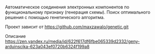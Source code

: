 Автоматическое соединения электронных компонентов по функциональному признаку (генерация схемы). Поиск оптимального решения с помощью генетического алгоритма.

Проект зависит от
<https://github.com/maxzawalo/genetic.git>

Описание
https://zen.yandex.ru/media/id/622f617df6fbe065339d2332/geny-arduinscika-623a043ef0720b6324f199a8
